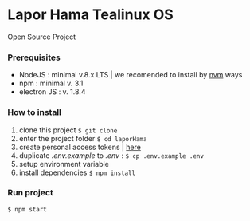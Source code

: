 # Lapor Hama Tealinux OS
Open Source Project

### Prerequisites
- NodeJS : minimal v.8.x LTS | we recomended to install by [nvm](https://github.com/creationix/nvm) ways
- npm : minimal v. 3.1
- electron JS : v. 1.8.4


### How to install

1. clone this project ```$ git clone ```
2. enter the project folder ```$ cd laporHama```
3. create personal access tokens | [here](https://github.com/settings/tokens)
4. duplicate _.env.example_ to _.env_ : ```$ cp .env.example .env```
5. setup environment variable
6. install dependencies ```$ npm install```

### Run project
```$ npm start```
